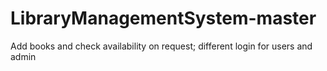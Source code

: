 # LibraryManagementSystem-master
 Add books and check availability on request; different login for users and admin
